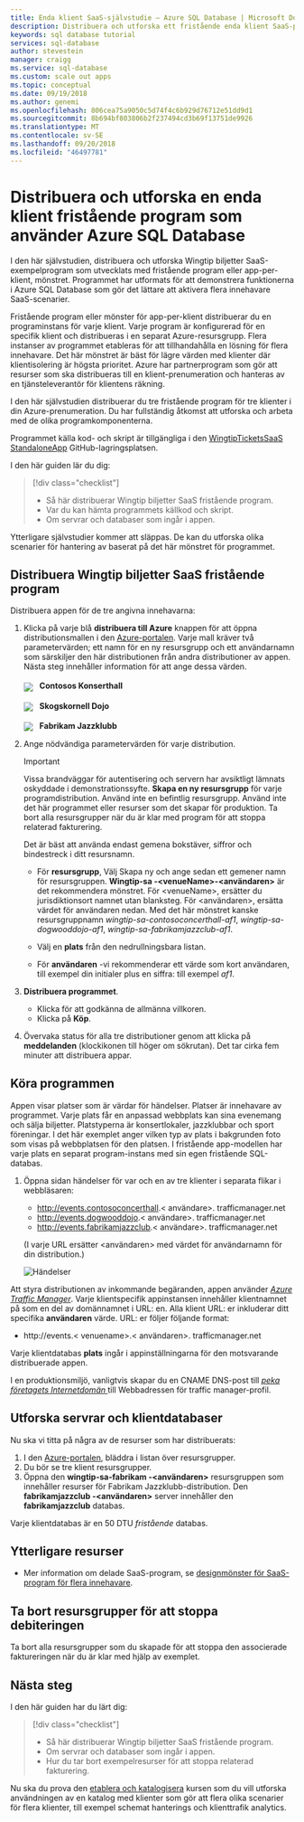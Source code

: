 ```yaml
---
title: Enda klient SaaS-självstudie – Azure SQL Database | Microsoft Docs
description: Distribuera och utforska ett fristående enda klient SaaS-program, som använder Azure SQL Database.
keywords: sql database tutorial
services: sql-database
author: stevestein
manager: craigg
ms.service: sql-database
ms.custom: scale out apps
ms.topic: conceptual
ms.date: 09/19/2018
ms.author: genemi
ms.openlocfilehash: 806cea75a9050c5d74f4c6b929d76712e51dd9d1
ms.sourcegitcommit: 8b694bf803806b2f237494cd3b69f13751de9926
ms.translationtype: MT
ms.contentlocale: sv-SE
ms.lasthandoff: 09/20/2018
ms.locfileid: "46497781"
---
```

# <a name="deploy-and-explore-a-standalone-single-tenant-application-that-uses-azure-sql-database"></a>Distribuera och utforska en enda klient fristående program som använder Azure SQL Database

I den här självstudien, distribuera och utforska Wingtip biljetter SaaS-exempelprogram som utvecklats med fristående program eller app-per-klient, mönstret.  Programmet har utformats för att demonstrera funktionerna i Azure SQL Database som gör det lättare att aktivera flera innehavare SaaS-scenarier.

Fristående program eller mönster för app-per-klient distribuerar du en programinstans för varje klient.  Varje program är konfigurerad för en specifik klient och distribueras i en separat Azure-resursgrupp. Flera instanser av programmet etableras för att tillhandahålla en lösning för flera innehavare. Det här mönstret är bäst för lägre värden med klienter där klientisolering är högsta prioritet. Azure har partnerprogram som gör att resurser som ska distribueras till en klient-prenumeration och hanteras av en tjänsteleverantör för klientens räkning. 

I den här självstudien distribuerar du tre fristående program för tre klienter i din Azure-prenumeration.  Du har fullständig åtkomst att utforska och arbeta med de olika programkomponenterna.

Programmet källa kod- och skript är tillgängliga i den [WingtipTicketsSaaS StandaloneApp](https://github.com/Microsoft/WingtipTicketsSaaS-StandaloneApp) GitHub-lagringsplatsen.


I den här guiden lär du dig:

> [!div class="checklist"]
> * Så här distribuerar Wingtip biljetter SaaS fristående program.
> * Var du kan hämta programmets källkod och skript.
> * Om servrar och databaser som ingår i appen.

Ytterligare självstudier kommer att släppas. De kan du utforska olika scenarier för hantering av baserat på det här mönstret för programmet.   

## <a name="deploy-the-wingtip-tickets-saas-standalone-application"></a>Distribuera Wingtip biljetter SaaS fristående program

Distribuera appen för de tre angivna innehavarna:

1. Klicka på varje blå **distribuera till Azure** knappen för att öppna distributionsmallen i den [Azure-portalen](https://portal.azure.com). Varje mall kräver två parametervärden; ett namn för en ny resursgrupp och ett användarnamn som särskiljer den här distributionen från andra distributioner av appen. Nästa steg innehåller information för att ange dessa värden.<br><br>
    <a href="http://aka.ms/deploywingtipsa-contoso" target="_blank"><img style="vertical-align:middle" src="media/saas-standaloneapp-get-started-deploy/deploy.png"/></a> &nbsp; **Contosos Konserthall**
<br><br>
    <a href="http://aka.ms/deploywingtipsa-dogwood" target="_blank"><img style="vertical-align:middle" src="media/saas-standaloneapp-get-started-deploy/deploy.png"/></a> &nbsp; **Skogskornell Dojo**
<br><br>
    <a href="http://aka.ms/deploywingtipsa-fabrikam" target="_blank"><img style="vertical-align:middle" src="media/saas-standaloneapp-get-started-deploy/deploy.png"/></a> &nbsp; **Fabrikam Jazzklubb**

2. Ange nödvändiga parametervärden för varje distribution.

    > [!IMPORTANT]
    > Vissa brandväggar för autentisering och servern har avsiktligt lämnats oskyddade i demonstrationssyfte. **Skapa en ny resursgrupp** för varje programdistribution.  Använd inte en befintlig resursgrupp. Använd inte det här programmet eller resurser som det skapar för produktion. Ta bort alla resursgrupper när du är klar med program för att stoppa relaterad fakturering.

    Det är bäst att använda endast gemena bokstäver, siffror och bindestreck i ditt resursnamn.
    * För **resursgrupp**, Välj Skapa ny och ange sedan ett gemener namn för resursgruppen. **Wingtip-sa -\<venueName\>-\<användaren\>**  är det rekommendera mönstret.  För \<venueName\>, ersätter du jurisdiktionsort namnet utan blanksteg. För \<användaren\>, ersätta värdet för användaren nedan.  Med det här mönstret kanske resursgruppnamn *wingtip-sa-contosoconcerthall-af1*, *wingtip-sa-dogwooddojo-af1*, *wingtip-sa-fabrikamjazzclub-af1*.
    * Välj en **plats** från den nedrullningsbara listan.

    * För **användaren** -vi rekommenderar ett värde som kort användaren, till exempel din initialer plus en siffra: till exempel *af1*.


3. **Distribuera programmet**.

    * Klicka för att godkänna de allmänna villkoren.
    * Klicka på **Köp**.

4. Övervaka status för alla tre distributioner genom att klicka på **meddelanden** (klockikonen till höger om sökrutan). Det tar cirka fem minuter att distribuera appar.


## <a name="run-the-applications"></a>Köra programmen

Appen visar platser som är värdar för händelser.  Platser är innehavare av programmet. Varje plats får en anpassad webbplats kan sina evenemang och sälja biljetter. Platstyperna är konsertlokaler, jazzklubbar och sport föreningar. I det här exemplet anger vilken typ av plats i bakgrunden foto som visas på webbplatsen för den platsen.   I fristående app-modellen har varje plats en separat program-instans med sin egen fristående SQL-databas.

1. Öppna sidan händelser för var och en av tre klienter i separata flikar i webbläsaren:

    - http://events.contosoconcerthall.&lt; användare&gt;. trafficmanager.net
    - http://events.dogwooddojo.&lt; användare&gt;. trafficmanager.net
    - http://events.fabrikamjazzclub.&lt; användare&gt;. trafficmanager.net

    (I varje URL ersätter &lt;användaren&gt; med värdet för användarnamn för din distribution.)

   ![Händelser](./media/saas-standaloneapp-get-started-deploy/fabrikam.png)

Att styra distributionen av inkommande begäranden, appen använder [ *Azure Traffic Manager*](../traffic-manager/traffic-manager-overview.md). Varje klientspecifik appinstansen innehåller klientnamnet på som en del av domännamnet i URL: en. Alla klient URL: er inkluderar ditt specifika **användaren** värde. URL: er följer följande format:
- http://events.&lt; venuename&gt;.&lt; användaren&gt;. trafficmanager.net

Varje klientdatabas **plats** ingår i appinställningarna för den motsvarande distribuerade appen.

I en produktionsmiljö, vanligtvis skapar du en CNAME DNS-post till [ *peka företagets Internetdomän* ](../traffic-manager/traffic-manager-point-internet-domain.md) till Webbadressen för traffic manager-profil.


## <a name="explore-the-servers-and-tenant-databases"></a>Utforska servrar och klientdatabaser

Nu ska vi titta på några av de resurser som har distribuerats:

1. I den [Azure-portalen](http://portal.azure.com), bläddra i listan över resursgrupper.
2. Du bör se tre klient resursgrupper.
3. Öppna den **wingtip-sa-fabrikam -&lt;användaren&gt;**  resursgruppen som innehåller resurser för Fabrikam Jazzklubb-distribution.  Den **fabrikamjazzclub -&lt;användaren&gt;**  server innehåller den **fabrikamjazzclub** databas.

Varje klientdatabas är en 50 DTU *fristående* databas.

## <a name="additional-resources"></a>Ytterligare resurser

<!--
* Additional [tutorials that build on the Wingtip SaaS application](sql-database-wtp-overview.md#sql-database-wingtip-saas-tutorials)
* To learn about elastic pools, see [*What is an Azure SQL elastic pool*](https://docs.microsoft.com/azure/sql-database/sql-database-elastic-pool)
* To learn about elastic jobs, see [*Managing scaled-out cloud databases*](https://docs.microsoft.com/azure/sql-database/sql-database-elastic-jobs-overview)
-->

- Mer information om delade SaaS-program, se [designmönster för SaaS-program för flera innehavare](saas-tenancy-app-design-patterns.md).

 
## <a name="delete-resource-groups-to-stop-billing"></a>Ta bort resursgrupper för att stoppa debiteringen ##

Ta bort alla resursgrupper som du skapade för att stoppa den associerade faktureringen när du är klar med hjälp av exemplet.

## <a name="next-steps"></a>Nästa steg

I den här guiden har du lärt dig:

> [!div class="checklist"]
> * Så här distribuerar Wingtip biljetter SaaS fristående program.
> * Om servrar och databaser som ingår i appen.
> * Hur du tar bort exempelresurser för att stoppa relaterad fakturering.

Nu ska du prova den [etablera och katalogisera](saas-standaloneapp-provision-and-catalog.md) kursen som du vill utforska användningen av en katalog med klienter som gör att flera olika scenarier för flera klienter, till exempel schemat hanterings och klienttrafik analytics.
 

